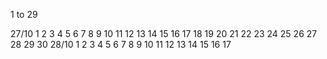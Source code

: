 1 to 29

27/10
1 2 3 4 5 6 7 8 9 10 11 12 13 14 15 16 17 18 19 20 21 22 23 24 25 26 27 28 29 30
28/10
1 2 3 4 5 6 7 8 9 10 11 12 13 14 15 16 17
